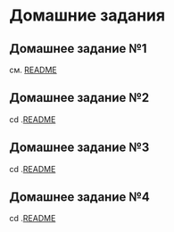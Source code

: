 # Домашние задания

## Домашнее задание №1
см. [README](/kubernetes-intro/README.md)

## Домашнее задание №2
cd .[README](/kubernetes-controllers/README.md)

## Домашнее задание №3
cd .[README](/kubernetes-networks/README.md)

## Домашнее задание №4
cd .[README](/kubernetes-volumes/README.md)